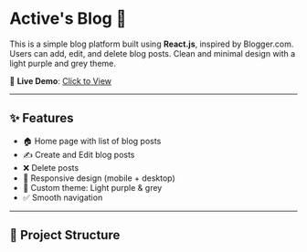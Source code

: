 # Active's Blog 📝

This is a simple blog platform built using **React.js**, inspired by Blogger.com.  
Users can add, edit, and delete blog posts. Clean and minimal design with a light purple and grey theme.

🚀 **Live Demo**: [Click to View](https://blogger-clone-git-main-atika-habibs-projects.vercel.app)

---

## ✨ Features

- 🏠 Home page with list of blog posts
- ✍️ Create and Edit blog posts
- ❌ Delete posts
- 📱 Responsive design (mobile + desktop)
- 🎨 Custom theme: Light purple & grey
- ✅ Smooth navigation

---

## 📁 Project Structure


